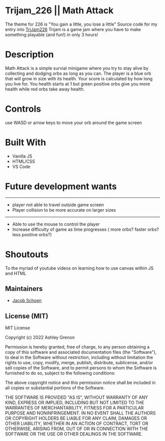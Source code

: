 # Trijam_226 || Math Attack
The theme for 226 is "You gain a little, you lose a little"
Source code for my entry into [TriJam226](https://itch.io/jam/trijam-226/rate/2145376)
Trijam is a game jam where you have to make something playable (and fun!) in only 3 hours!

# Description
Math Attack is a simple survial minigame where you try to stay alive by collecting and dodging orbs as long as you can. 
The player is a blue orb that will grow in size with its health.
Your score is calculated by how long you live for. You health starts at 1 but green positive orbs give you more health while red orbs take away health.

# Controls
use WASD or arrow keys to move your orb around the game screen 

# Built With
* Vanilla JS
* HTML/CSS
* VS Code

# Future development wants
-----
* player not able to travel outside game screen
* Player collision to be more accurate on larger sizes
-----
* Able to use the mouse to control the player
* Increase difficulty of game as time progresses ( more orbs? faster orbs? less positive orbs?)


# Shoutouts
To the myriad of youtube videos on learning how to use canvas within JS and HTML  

## Maintainers

* [Jacob Schoen](https://github.com/JacobSchoen)

## License (MIT)

MIT License

Copyright (c) 2022 Ashley Grenon

Permission is hereby granted, free of charge, to any person obtaining a copy of this software and associated documentation files (the "Software"), to deal in the Software without restriction, including without limitation the rights to use, copy, modify, merge, publish, distribute, sublicense, and/or sell copies of the Software, and to permit persons to whom the Software is furnished to do so, subject to the following conditions:

The above copyright notice and this permission notice shall be included in all copies or substantial portions of the Software.

THE SOFTWARE IS PROVIDED "AS IS", WITHOUT WARRANTY OF ANY KIND, EXPRESS OR IMPLIED, INCLUDING BUT NOT LIMITED TO THE WARRANTIES OF MERCHANTABILITY, FITNESS FOR A PARTICULAR PURPOSE AND NONINFRINGEMENT. IN NO EVENT SHALL THE AUTHORS OR COPYRIGHT HOLDERS BE LIABLE FOR ANY CLAIM, DAMAGES OR OTHER LIABILITY, WHETHER IN AN ACTION OF CONTRACT, TORT OR OTHERWISE, ARISING FROM, OUT OF OR IN CONNECTION WITH THE SOFTWARE OR THE USE OR OTHER DEALINGS IN THE SOFTWARE.

